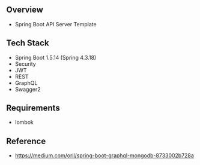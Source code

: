 ## Overview
* Spring Boot API Server Template

## Tech Stack
* Spring Boot 1.5.14 (Spring 4.3.18)
* Security
* JWT
* REST
* GraphQL
* Swagger2

## Requirements
* lombok

## Reference
* https://medium.com/oril/spring-boot-graphql-mongodb-8733002b728a

